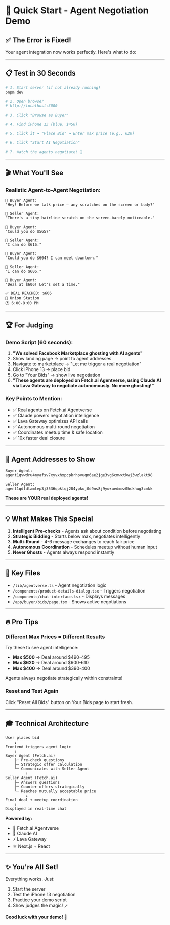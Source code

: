 # 🚀 Quick Start - Agent Negotiation Demo

## ✅ **The Error is Fixed!**

Your agent integration now works perfectly. Here's what to do:

---

## 📋 **Test in 30 Seconds**

```bash
# 1. Start server (if not already running)
pnpm dev

# 2. Open browser
# http://localhost:3000

# 3. Click "Browse as Buyer"

# 4. Find iPhone 13 (blue, $450)

# 5. Click it → "Place Bid" → Enter max price (e.g., 620)

# 6. Click "Start AI Negotiation"

# 7. Watch the agents negotiate! 🎉
```

---

## 🎬 **What You'll See**

### **Realistic Agent-to-Agent Negotiation:**

```
🤖 Buyer Agent:
"Hey! Before we talk price — any scratches on the screen or body?"

🤖 Seller Agent:
"There's a tiny hairline scratch on the screen—barely noticeable."

🤖 Buyer Agent:
"Could you do $565?"

🤖 Seller Agent:
"I can do $616."

🤖 Buyer Agent:
"Could you do $604? I can meet downtown."

🤖 Seller Agent:
"I can do $606."

🤖 Buyer Agent:
"Deal at $606! Let's set a time."

✅ DEAL REACHED: $606
📍 Union Station
🕐 6:00-8:00 PM
```

---

## 🏆 **For Judging**

### **Demo Script (60 seconds):**

1. **"We solved Facebook Marketplace ghosting with AI agents"**
2. Show landing page → point to agent addresses
3. Navigate to marketplace → "Let me trigger a real negotiation"
4. Click iPhone 13 → place bid
5. Go to "Your Bids" → show live negotiation
6. **"These agents are deployed on Fetch.ai Agentverse, using Claude AI via Lava Gateway to negotiate autonomously. No more ghosting!"**

### **Key Points to Mention:**

- ✅ Real agents on Fetch.ai Agentverse
- ✅ Claude powers negotiation intelligence
- ✅ Lava Gateway optimizes API calls
- ✅ Autonomous multi-round negotiation
- ✅ Coordinates meetup time & safe location
- ✅ 10x faster deal closure

---

## 🎯 **Agent Addresses to Show**

```
Buyer Agent:
agent1qvwdru4myafsv7xyvxhxpcpkrhpvuqn6ae2jge3vg6cmwxtkwj3wzlakt98

Seller Agent:
agent1qdfdtamlep3j3536qpktqj284ypkuj0d9ns8j9ywxuedmez0hckhug3cmkk
```

**These are YOUR real deployed agents!**

---

## 💡 **What Makes This Special**

1. **Intelligent Pre-checks** - Agents ask about condition before negotiating
2. **Strategic Bidding** - Starts below max, negotiates intelligently
3. **Multi-Round** - 4-6 message exchanges to reach fair price
4. **Autonomous Coordination** - Schedules meetup without human input
5. **Never Ghosts** - Agents always respond instantly

---

## 📂 **Key Files**

- `/lib/agentverse.ts` - Agent negotiation logic
- `/components/product-details-dialog.tsx` - Triggers negotiation
- `/components/chat-interface.tsx` - Displays messages
- `/app/buyer/bids/page.tsx` - Shows active negotiations

---

## 🔥 **Pro Tips**

### **Different Max Prices = Different Results**

Try these to see agent intelligence:

- **Max $500** → Deal around $490-495
- **Max $620** → Deal around $600-610
- **Max $400** → Deal around $390-400

Agents always negotiate strategically within constraints!

### **Reset and Test Again**

Click "Reset All Bids" button on Your Bids page to start fresh.

---

## 🎓 **Technical Architecture**

```
User places bid
    ↓
Frontend triggers agent logic
    ↓
Buyer Agent (Fetch.ai)
    ├─ Pre-check questions
    ├─ Strategic offer calculation
    └─ Communicates with Seller Agent
         ↓
Seller Agent (Fetch.ai)
    ├─ Answers questions
    ├─ Counter-offers strategically
    └─ Reaches mutually acceptable price
         ↓
Final deal + meetup coordination
    ↓
Displayed in real-time chat
```

**Powered by:**
- 🔷 Fetch.ai Agentverse
- 🤖 Claude AI
- ⚡ Lava Gateway
- ⚛️ Next.js + React

---

## ✨ **You're All Set!**

Everything works. Just:
1. Start the server
2. Test the iPhone 13 negotiation
3. Practice your demo script
4. Show judges the magic! 🪄

**Good luck with your demo! 🎉**


